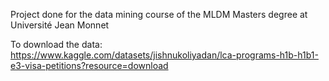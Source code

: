 Project done for the data mining course of the MLDM Masters degree at Université Jean Monnet

To download the data: https://www.kaggle.com/datasets/jishnukoliyadan/lca-programs-h1b-h1b1-e3-visa-petitions?resource=download
